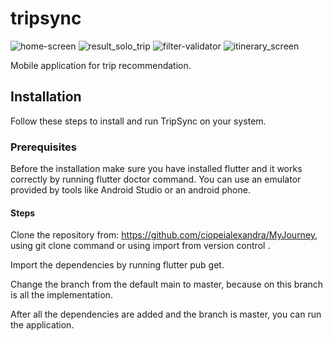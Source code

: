 # tripsync
![home-screen](https://github.com/user-attachments/assets/9c224d9b-0043-49af-8d3e-95ea489a9257)
![result_solo_trip](https://github.com/user-attachments/assets/7cc0f807-7b82-4086-a398-f5acc501b808)
![filter-validator](https://github.com/user-attachments/assets/68d69d3d-1fa9-44fc-b0d9-4eccf78e9802)
![itinerary_screen](https://github.com/user-attachments/assets/7cde7917-60b7-474c-abd7-0c4e5d0c0597)

Mobile application for trip recommendation.
## Installation
Follow these steps to install and run TripSync on your system.

### Prerequisites
Before the installation make sure you have installed flutter and it works correctly by running flutter doctor command.
You can use an emulator provided by tools like Android Studio or an android phone.

#### Steps
Clone the repository from: https://github.com/ciopeialexandra/MyJourney, using git clone command or using import from version control .

Import the dependencies by running flutter pub get.

Change the branch from the default main to master, because on this branch is all the implementation.

After all the dependencies are added and the branch is master, you can run the application.


